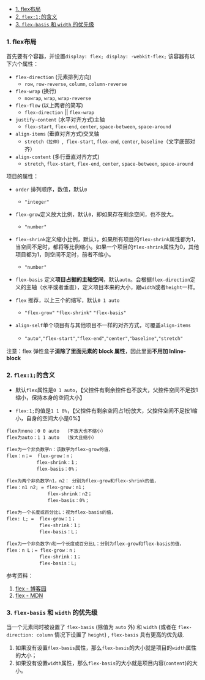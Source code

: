 - [1. flex布局](#1-flex布局)
- [2. `flex:1;`的含义](#2-flex1的含义)
- [3. `flex-basis` 和 `width` 的优先级](#3-flex-basis-和-width-的优先级)


### 1. flex布局
首先要有个容器，并设置`display: flex; display: -webkit-flex;`
该容器有以下六个属性：

- `flex-direction` (元素排列方向)
  - `row`, `row-reverse`, `column`, `column-reverse`
- `flex-wrap` (换行)
  - `nowrap`, `wrap`, `wrap-reverse`
- `flex-flow` (以上两者的简写)
  - `flex-direction` || `flex-wrap`
- `justify-content` (水平对齐方式)主轴
  - `flex-start`, `flex-end`, `center`, `space-between`, `space-around`
- `align-items` (垂直对齐方式)交叉轴
  - `stretch（拉伸）`,` flex-start`, `flex-end`, `center`, `baseline`（文字底部对齐）
- `align-content` (多行垂直对齐方式)
  - `stretch`, `flex-start`, `flex-end`, `center`, `space-between`, `space-around`



项目的属性：

- `order` 排列顺序，数值，默认`0`
  - `"integer"`
- `flex-grow`定义放大比例，默认`0`，即如果存在剩余空间，也不放大。
  - `"number"`
- `flex-shrink`定义缩小比例，默认`1`，如果所有项目的`flex-shrink`属性都为1，当空间不足时，都将等比例缩小。如果一个项目的`flex-shrink`属性为0，其他项目都为1，则空间不足时，前者不缩小。
   - `"number"`
- `flex-basis` 定义**项目占据的主轴空间**，默认`auto`。会根据`flex-direction`定义的主轴（水平或者垂直），定义项目本来的大小，跟`width`或者`height`一样。

- `flex` 推荐，以上三个的缩写，默认`0 1 auto`
  - `"flex-grow"` `"flex-shrink"` `"flex-basis"`
- `align-self`单个项目有与其他项目不一样的对齐方式，可覆盖`align-items`
  - `"auto"`,`"flex-start"`,`"flex-end"`,`"center"`,`"baseline"`,`"stretch"`　


注意：flex 弹性盒子**消除了里面元素的 block 属性**，因此里面**不用加 Inline-block**



### 2. `flex:1;`的含义

- 默认`flex`属性是`0 1 auto`，【父控件有剩余控件也不放大，父控件空间不足按1缩小，保持本身的空间大小】

- `flex:1;`的值是`1 1 0%`，【父控件有剩余空间占1份放大，父控件空间不足按1缩小，自身的空间大小是0%】

```
flex为none：0 0 auto  （不放大也不缩小）
flex为auto：1 1 auto  （放大且缩小）

flex为一个非负数字n：该数字为flex-grow的值，
flex：n；=  flex-grow：n；
           flex-shrink：1；
           flex-basis：0%；

flex为两个非负数字n1，n2： 分别为flex-grow和flex-shrink的值，
flex：n1 n2; = flex-grow：n1；
               flex-shrink：n2；
               flex-basis：0%；

flex为一个长度或百分比L：视为flex-basis的值，
flex: L; =  flex-grow：1；
            flex-shrink：1；
            flex-basis：L；

flex为一个非负数字n和一个长度或百分比L：分别为flex-grow和flex-basis的值，
flex：n L；= flex-grow：n；
            flex-shrink：1；
            flex-basis：L;
```


参考资料：
1. [flex - 博客园](https://www.cnblogs.com/LangZ-/p/12703858.html)
2. [flex - MDN](https://developer.mozilla.org/zh-CN/docs/Web/CSS/flex)


### 3. `flex-basis` 和 `width` 的优先级
当一个元素同时被设置了 `flex-basis` (除值为 `auto` 外) 和 `width` (或者在 `flex-direction: column` 情况下设置了 `height`) , `flex-basis` 具有更高的优先级.

1. 如果没有设置`flex-basis`属性，那么`flex-basis`的大小就是项目的`width`属性的大小；
2. 如果没有设置`width`属性，那么`flex-basis`的大小就是项目内容(`content`)的大小。

